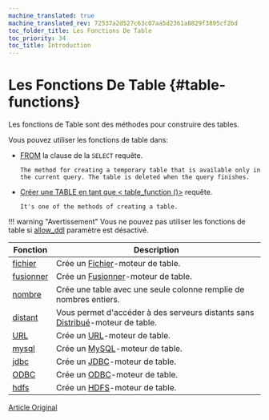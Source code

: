 ```yaml
---
machine_translated: true
machine_translated_rev: 72537a2d527c63c07aa5d2361a8829f3895cf2bd
toc_folder_title: Les Fonctions De Table
toc_priority: 34
toc_title: Introduction
---
```


# Les Fonctions De Table {#table-functions}

Les fonctions de Table sont des méthodes pour construire des tables.

Vous pouvez utiliser les fonctions de table dans:

-   [FROM](../statements/select/from.md) la clause de la `SELECT` requête.

        The method for creating a temporary table that is available only in the current query. The table is deleted when the query finishes.

-   [Créer une TABLE en tant que \< table\_function ()\>](../statements/create.md#create-table-query) requête.

        It's one of the methods of creating a table.

!!! warning "Avertissement"
    Vous ne pouvez pas utiliser les fonctions de table si [allow\_ddl](../../operations/settings/permissions-for-queries.md#settings_allow_ddl) paramètre est désactivé.

| Fonction              | Description                                                                                                                         |
|-----------------------|-------------------------------------------------------------------------------------------------------------------------------------|
| [fichier](file.md)    | Crée un [Fichier](../../engines/table-engines/special/file.md)-moteur de table.                                                     |
| [fusionner](merge.md) | Crée un [Fusionner](../../engines/table-engines/special/merge.md)-moteur de table.                                                  |
| [nombre](numbers.md)  | Crée une table avec une seule colonne remplie de nombres entiers.                                                                   |
| [distant](remote.md)  | Vous permet d'accéder à des serveurs distants sans [Distribué](../../engines/table-engines/special/distributed.md)-moteur de table. |
| [URL](url.md)         | Crée un [URL](../../engines/table-engines/special/url.md)-moteur de table.                                                          |
| [mysql](mysql.md)     | Crée un [MySQL](../../engines/table-engines/integrations/mysql.md)-moteur de table.                                                 |
| [jdbc](jdbc.md)       | Crée un [JDBC](../../engines/table-engines/integrations/jdbc.md)-moteur de table.                                                   |
| [ODBC](odbc.md)       | Crée un [ODBC](../../engines/table-engines/integrations/odbc.md)-moteur de table.                                                   |
| [hdfs](hdfs.md)       | Crée un [HDFS](../../engines/table-engines/integrations/hdfs.md)-moteur de table.                                                   |

[Article Original](https://clickhouse.tech/docs/en/query_language/table_functions/) <!--hide-->
